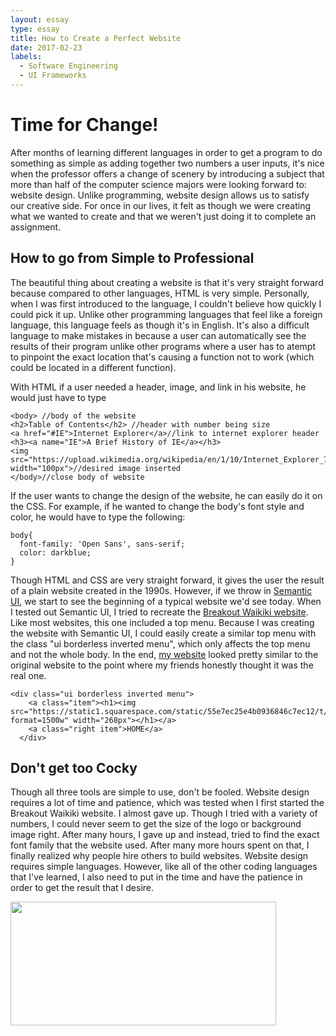 ```yaml
---
layout: essay
type: essay
title: How to Create a Perfect Website
date: 2017-02-23
labels:
  - Software Engineering
  - UI Frameworks
---
```


# Time for Change!

After months of learning different languages in order to get a program to do something as simple as adding together two numbers a user inputs, it's nice when the professor offers a change of scenery by introducing a subject that more than half of the computer science majors were looking forward to: website design.  Unlike programming, website design allows us to satisfy our creative side.  For once in our lives, it felt as though we were creating what we wanted to create and that we weren't just doing it to complete an assignment.

## How to go from Simple to Professional

The beautiful thing about creating a website is that it's very straight forward because compared to other languages, HTML is very simple.  Personally, when I was first introduced to the language, I couldn't believe how quickly I could pick it up.  Unlike other programming languages that feel like a foreign language, this language feels as though it's in English.  It's also a difficult language to make mistakes in because a user can automatically see the results of their program unlike other programs where a user has to atempt to pinpoint the exact location that's causing a function not to work (which could be located in a different function).

With HTML if a user needed a header, image, and link in his website, he would just have to type
```
<body> //body of the website
<h2>Table of Contents</h2> //header with number being size
<a href="#IE">Internet Explorer</a>//link to internet explorer header
<h3><a name="IE">A Brief History of IE</a></h3>
<img src="https://upload.wikimedia.org/wikipedia/en/1/10/Internet_Explorer_7_Logo.png" width="100px">//desired image inserted
</body>//close body of website
```
If the user wants to change the design of the website, he can easily do it on the CSS.  For example, if he wanted to change the body's font style and color, he would have to type the following:
```
body{
  font-family: 'Open Sans', sans-serif;
  color: darkblue;
}
```
Though HTML and CSS are very straight forward, it gives the user the result of a plain website created in the 1990s.  However, if we throw in [Semantic UI](https://semantic-ui.com/), we start to see the beginning of a typical website we'd see today.  When I tested out Semantic UI, I tried to recreate the [Breakout Waikiki website](https://www.breakoutwaikiki.com/).  Like most websites, this one included a top menu.  Because I was creating the website with Semantic UI, I could easily create a similar top menu with the class "ui borderless inverted menu", which only affects the top menu and not the whole body.  In the end, [my website](https://github.com/mary-pascual/breakout) looked pretty similar to the original website to the point where my friends honestly thought it was the real one.
```
<div class="ui borderless inverted menu">
    <a class="item"><h1><img src="https://static1.squarespace.com/static/55e7ec25e4b0936846c7ec12/t/564100f8e4b07ea8de5407f0/1484027202845/?format=1500w" width="268px"></h1></a>
    <a class="right item">HOME</a>
  </div>
```

## Don't get too Cocky

Though all three tools are simple to use, don't be fooled.  Website design requires a lot of time and patience, which was tested when I first started the Breakout Waikiki website.  I almost gave up.  Though I tried with a variety of numbers, I could never seem to get the size of the logo or background image right.  After many hours, I gave up and instead, tried to find the exact font family that the website used.  After many more hours spent on that, I finally realized why people hire others to build websites.  Website design requires simple languages.  However, like all of the other coding languages that I've learned, I also need to put in the time and have the patience in order to get the result that I desire.

<img class="ui image" src="http://myindefiniteworld.com/blog/wp-content/uploads/2011/10/FoxTrot-2011-10-02.gif" style="width: 425px; height: 198px">
